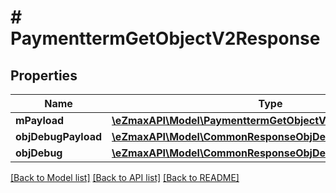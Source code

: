 # # PaymenttermGetObjectV2Response

## Properties

Name | Type | Description | Notes
------------ | ------------- | ------------- | -------------
**mPayload** | [**\eZmaxAPI\Model\PaymenttermGetObjectV2ResponseMPayload**](PaymenttermGetObjectV2ResponseMPayload.md) |  |
**objDebugPayload** | [**\eZmaxAPI\Model\CommonResponseObjDebugPayload**](CommonResponseObjDebugPayload.md) |  | [optional]
**objDebug** | [**\eZmaxAPI\Model\CommonResponseObjDebug**](CommonResponseObjDebug.md) |  | [optional]

[[Back to Model list]](../../README.md#models) [[Back to API list]](../../README.md#endpoints) [[Back to README]](../../README.md)
